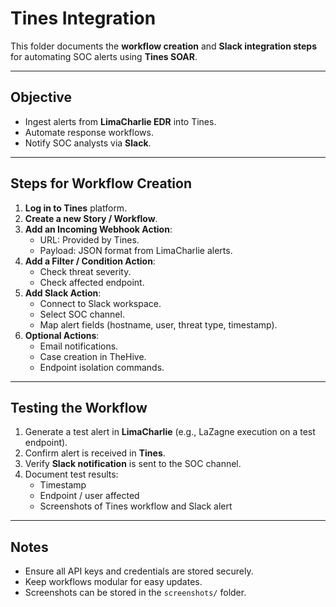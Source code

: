 # Tines Integration

This folder documents the **workflow creation** and **Slack integration steps** for automating SOC alerts using **Tines SOAR**.

---

## **Objective**
- Ingest alerts from **LimaCharlie EDR** into Tines.
- Automate response workflows.
- Notify SOC analysts via **Slack**.

---

## **Steps for Workflow Creation**

1. **Log in to Tines** platform.
2. **Create a new Story / Workflow**.
3. **Add an Incoming Webhook Action**:
   - URL: Provided by Tines.
   - Payload: JSON format from LimaCharlie alerts.
4. **Add a Filter / Condition Action**:
   - Check threat severity.
   - Check affected endpoint.
5. **Add Slack Action**:
   - Connect to Slack workspace.
   - Select SOC channel.
   - Map alert fields (hostname, user, threat type, timestamp).
6. **Optional Actions**:
   - Email notifications.
   - Case creation in TheHive.
   - Endpoint isolation commands.

---

## **Testing the Workflow**

1. Generate a test alert in **LimaCharlie** (e.g., LaZagne execution on a test endpoint).
2. Confirm alert is received in **Tines**.
3. Verify **Slack notification** is sent to the SOC channel.
4. Document test results:
   - Timestamp
   - Endpoint / user affected
   - Screenshots of Tines workflow and Slack alert

---

## **Notes**
- Ensure all API keys and credentials are stored securely.
- Keep workflows modular for easy updates.
- Screenshots can be stored in the `screenshots/` folder.

